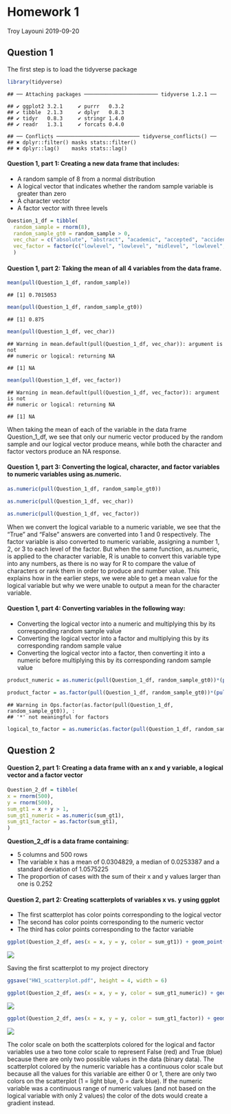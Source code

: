 Homework 1
================
Troy Layouni
2019-09-20

## Question 1

The first step is to load the tidyverse package

``` r
library(tidyverse) 
```

    ## ── Attaching packages ──────────────────────── tidyverse 1.2.1 ──

    ## ✔ ggplot2 3.2.1     ✔ purrr   0.3.2
    ## ✔ tibble  2.1.3     ✔ dplyr   0.8.3
    ## ✔ tidyr   0.8.3     ✔ stringr 1.4.0
    ## ✔ readr   1.3.1     ✔ forcats 0.4.0

    ## ── Conflicts ─────────────────────────── tidyverse_conflicts() ──
    ## ✖ dplyr::filter() masks stats::filter()
    ## ✖ dplyr::lag()    masks stats::lag()

#### Question 1, part 1: Creating a new data frame that includes:

  - A random sample of 8 from a normal distribution
  - A logical vector that indicates whether the random sample variable
    is greater than zero
  - A character vector
  - A factor vector with three levels

<!-- end list -->

``` r
Question_1_df = tibble(
  random_sample = rnorm(8),
  random_sample_gt0 = random_sample > 0, 
  vec_char = c("absolute", "abstract", "academic", "accepted", "accident", "accuracy", "accurate", "achieved"),
  vec_factor = factor(c("lowlevel", "lowlevel", "midlevel", "lowlevel", "midlevel", "biglevel","lowlevel", "biglevel"))
  )  
```

#### Question 1, part 2: Taking the mean of all 4 variables from the data frame.

``` r
mean(pull(Question_1_df, random_sample))
```

    ## [1] 0.7015053

``` r
mean(pull(Question_1_df, random_sample_gt0))
```

    ## [1] 0.875

``` r
mean(pull(Question_1_df, vec_char))
```

    ## Warning in mean.default(pull(Question_1_df, vec_char)): argument is not
    ## numeric or logical: returning NA

    ## [1] NA

``` r
mean(pull(Question_1_df, vec_factor))
```

    ## Warning in mean.default(pull(Question_1_df, vec_factor)): argument is not
    ## numeric or logical: returning NA

    ## [1] NA

When taking the mean of each of the variable in the data frame
Question\_1\_df, we see that only our numeric vector produced by the
random sample and our logical vector produce means, while both the
character and factor vectors produce an NA
response.

#### Question 1, part 3: Converting the logical, character, and factor variables to numeric variables using as.numeric.

``` r
as.numeric(pull(Question_1_df, random_sample_gt0))

as.numeric(pull(Question_1_df, vec_char))

as.numeric(pull(Question_1_df, vec_factor))
```

When we convert the logical variable to a numeric variable, we see that
the “True” and “False” answers are converted into 1 and 0 respectively.
The factor variable is also converted to numeric variable, assigning a
number 1, 2, or 3 to each level of the factor. But when the same
function, as.numeric, is applied to the character variable, R is unable
to convert this variable type into any numbers, as there is no way for R
to compare the value of characters or rank them in order to produce and
number value. This explains how in the earlier steps, we were able to
get a mean value for the logical variable but why we were unable to
output a mean for the character variable.

#### Question 1, part 4: Converting variables in the following way:

  - Converting the logical vector into a numeric and multiplying this by
    its corresponding random sample value
  - Converting the logical vector into a factor and multiplying this by
    its corresponding random sample value
  - Converting the logical vector into a factor, then converting it into
    a numeric before multiplying this by its corresponding random sample
    value

<!-- end list -->

``` r
product_numeric = as.numeric(pull(Question_1_df, random_sample_gt0))*(pull(Question_1_df, random_sample))

product_factor = as.factor(pull(Question_1_df, random_sample_gt0))*(pull(Question_1_df, random_sample))
```

    ## Warning in Ops.factor(as.factor(pull(Question_1_df, random_sample_gt0)), :
    ## '*' not meaningful for factors

``` r
logical_to_factor = as.numeric(as.factor(pull(Question_1_df, random_sample_gt0)))*(pull(Question_1_df, random_sample))
```

## Question 2

#### Question 2, part 1: Creating a data frame with an x and y variable, a logical vector and a factor vector

``` r
Question_2_df = tibble(
x = rnorm(500),
y = rnorm(500),
sum_gt1 = x + y > 1,
sum_gt1_numeric = as.numeric(sum_gt1),
sum_gt1_factor = as.factor(sum_gt1),
)
```

**Question\_2\_df is a data frame containing:**

  - 5 columns and 500 rows
  - The variable x has a mean of 0.0304829, a median of 0.0253387 and a
    standard deviation of 1.0575225
  - The proportion of cases with the sum of their x and y values larger
    than one is
0.252

#### Question 2, part 2: Creating scatterplots of variables x vs. y using ggplot

  - The first scatterplot has color points corresponding to the logical
    vector
  - The second has color points corresponding to the numeric vector
  - The third has color points corresponding to the factor variable

<!-- end list -->

``` r
ggplot(Question_2_df, aes(x = x, y = y, color = sum_gt1)) + geom_point()
```

![](p8105_hw1_tal2145_files/figure-gfm/unnamed-chunk-5-1.png)<!-- -->

Saving the first scatterplot to my project
directory

``` r
ggsave("HW1_scatterplot.pdf", height = 4, width = 6)
```

``` r
ggplot(Question_2_df, aes(x = x, y = y, color = sum_gt1_numeric)) + geom_point()
```

![](p8105_hw1_tal2145_files/figure-gfm/unnamed-chunk-7-1.png)<!-- -->

``` r
ggplot(Question_2_df, aes(x = x, y = y, color = sum_gt1_factor)) + geom_point()
```

![](p8105_hw1_tal2145_files/figure-gfm/unnamed-chunk-7-2.png)<!-- -->

The color scale on both the scatterplots colored for the logical and
factor variables use a two tone color scale to represent False (red) and
True (blue) because there are only two possible values in the data
(binary data). The scatterplot colored by the numeric variable has a
continuous color scale but because all the values for this variable are
either 0 or 1, there are only two colors on the scatterplot (1 = light
blue, 0 = dark blue). If the numeric variable was a continuous range of
numeric values (and not based on the logical variable with only 2
values) the color of the dots would create a gradient instead.
